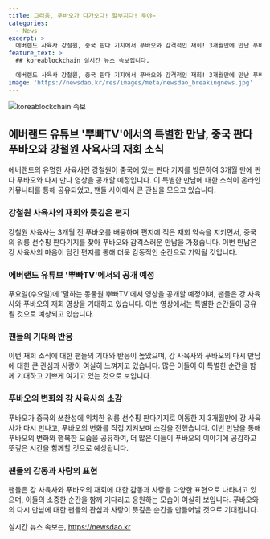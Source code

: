 ```yaml
---
title: 그리움, 푸바오가 다가오다! 할부지다! 푸야~
categories:
  - News
excerpt: >
  에버랜드 사육사 강철원, 중국 판다 기지에서 푸바오와 감격적인 재회! 3개월만에 만난 푸바오는 강 사육사의 목소리에 반응하며 판다 팬들을 감동시켰다. 에버랜드 유튜브 채널 말하는 동물원 뿌빠TV에서 17일 영상 공개 예정으로 기대가 높아지고 있다. 강 사육사는 푸바오가 행복한 모습을 보며 안심했다고 전했으며, 팬들은 강 사육사와 푸바오의 재회 소식에 감동과 기쁨을 나누고 있다.
feature_text: >
  ## koreablockchain 실시간 뉴스 속보입니다.

  에버랜드 사육사 강철원, 중국 판다 기지에서 푸바오와 감격적인 재회! 3개월만에 만난 푸바오는 강 사육사의 목소리에 반응하며 판다 팬들을 감동시켰다. 에버랜드 유튜브 채널 말하는 동물원 뿌빠TV에서 17일 영상 공개 예정으로 기대가 높아지고 있다. 강 사육사는 푸바오가 행복한 모습을 보며 안심했다고 전했으며, 팬들은 강 사육사와 푸바오의 재회 소식에 감동과 기쁨을 나누고 있다.
image: 'https://newsdao.kr/res/images/meta/newsdao_breakingnews.jpg'
---
```


<p><img src="https://newsdao.kr/res/images/meta/newsdao_breakingnews.jpg" alt="koreablockchain 속보" /></p>

<h2 data-ke-size="size26">에버랜드 유튜브 '뿌빠TV'에서의 특별한 만남, 중국 판다 푸바오와 강철원 사육사의 재회 소식</h2>

<p data-ke-size="size16">에버랜드의 유명한 사육사인 강철원이 중국에 있는 판다 기지를 방문하여 3개월 만에 판다 푸바오와 다시 만나 영상을 공개할 예정입니다. 이 특별한 만남에 대한 소식이 온라인 커뮤니티를 통해 공유되었고, 팬들 사이에서 큰 관심을 모으고 있습니다.</p>

<h3 data-ke-size="size24">강철원 사육사의 재회와 뜻깊은 편지</h3>

<p data-ke-size="size16">강철원 사육사는 3개월 전 푸바오를 배웅하며 편지에 적은 재회 약속을 지키면서, 중국의 워룽 선수핑 판다기지를 찾아 푸바오와 감격스러운 만남을 가졌습니다. 이번 만남은 강 사육사의 마음이 담긴 편지를 통해 더욱 감동적인 순간으로 기억될 것입니다.</p>

<h3 data-ke-size="size24">에버랜드 유튜브 '뿌빠TV'에서의 공개 예정</h3>

<p data-ke-size="size16">푸요일(수요일)에 '말하는 동물원 뿌빠TV'에서 영상을 공개할 예정이며, 팬들은 강 사육사와 푸바오의 재회 영상을 기대하고 있습니다. 이번 영상에서는 특별한 순간들이 공유될 것으로 예상되고 있습니다.</p>

<h3 data-ke-size="size24">팬들의 기대와 반응</h3>

<p data-ke-size="size16">이번 재회 소식에 대한 팬들의 기대와 반응이 높았으며, 강 사육사와 푸바오의 다시 만남에 대한 큰 관심과 사랑이 여실히 느껴지고 있습니다. 많은 이들이 이 특별한 순간을 함께 기대하고 기쁘게 여기고 있는 것으로 보입니다.</p>

<h3 data-ke-size="size24">푸바오의 변화와 강 사육사의 소감</h3>

<p data-ke-size="size16">푸바오가 중국의 쓰촨성에 위치한 워룽 선수핑 판다기지로 이동한 지 3개월만에 강 사육사가 다시 만나고, 푸바오의 변화를 직접 지켜보며 소감을 전했습니다. 이번 만남을 통해 푸바오의 변화와 행복한 모습을 공유하여, 더 많은 이들이 푸바오의 이야기에 공감하고 뜻깊은 시간을 함께할 것으로 예상됩니다.</p>

<h3 data-ke-size="size24">팬들의 감동과 사랑의 표현</h3>

<p data-ke-size="size16">팬들은 강 사육사와 푸바오의 재회에 대한 감동과 사랑을 다양한 표현으로 나타내고 있으며, 이들의 소중한 순간을 함께 기다리고 응원하는 모습이 여실히 보입니다. 푸바오와의 다시 만남에 대한 팬들의 관심과 사랑이 뜻깊은 순간을 만들어낼 것으로 기대됩니다.</p>
실시간 뉴스 속보는, <a href="https://newsdao.kr" rel="dofollow">https://newsdao.kr</a>



